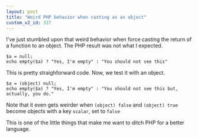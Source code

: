 ```yaml
---
layout: post
title: "Weird PHP behavior when casting as an object"
custom_v2_id: 327
---
```


<p>I've just stumbled upon that weird behavior when force casting the return of a function to an object. The PHP result was not what I expected.</p>
<pre><code lang="php">$a = null;<br />echo empty($a) ? "Yes, I'm empty" : "You should not see this"</code></pre>
<p>This is pretty straighforward code. Now, we test it with an object.</p>
<pre><code lang="php">$a = (object) null;<br />echo empty($a) ? "Yes, I'm empty" : "You should not see this but, actually, you do."</code></pre>
<p>Note that it even gets weirder when <code>(object) false</code> and <code>(object) true</code> become objects with a key <code>scalar</code>, set to <code>false</code></p>
<p>This is one of the little things that make me want to ditch PHP for a better language.</p>
